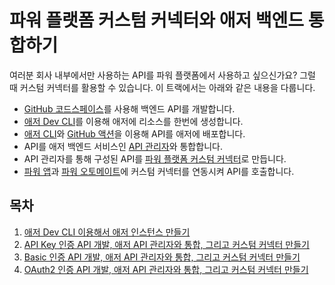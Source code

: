 # 파워 플랫폼 커스텀 커넥터와 애저 백엔드 통합하기 #

여러분 회사 내부에서만 사용하는 API를 파워 플랫폼에서 사용하고 싶으신가요? 그럴 때 커스텀 커넥터를 활용할 수 있습니다. 이 트랙에서는 아래와 같은 내용을 다룹니다.

- [GitHub 코드스페이스][gh codespaces]를 사용해 백엔드 API를 개발합니다.
- [애저 Dev CLI][azd cli]를 이용해 애저에 리소스를 한번에 생성합니다.
- [애저 CLI][az cli]와 [GitHub 액션][gh actions]을 이용해 API를 애저에 배포합니다.
- API를 애저 백엔드 서비스인 [API 관리자][az apim]와 통합합니다.
- API 관리자를 통해 구성된 API를 [파워 플랫폼 커스텀 커넥터][pp cuscon]로 만듭니다.
- [파워 앱][pp apps]과 [파워 오토메이트][pp auto]에 커스텀 커넥터를 연동시켜 API를 호출합니다.


## 목차 ##

1. [애저 Dev CLI 이용해서 애저 인스턴스 만들기](./1-azd.md)
2. [API Key 인증 API 개발, 애저 API 관리자와 통합, 그리고 커스텀 커넥터 만들기](./2-api-key-auth.md)
3. [Basic 인증 API 개발, 애저 API 관리자와 통합, 그리고 커스텀 커넥터 만들기](./3-basic-auth.md)
4. [OAuth2 인증 API 개발, 애저 API 관리자와 통합, 그리고 커스텀 커넥터 만들기](./4-oauth2-auth.md)


[gh signup]: https://github.com/signup
[gh codespaces]: https://github.com/features/codespaces
[gh actions]: https://github.com/features/actions

[azd cli]: https://learn.microsoft.com/ko-kr/azure/developer/azure-developer-cli/overview?WT.mc_id=dotnet-87051-juyoo
[az cli]: https://learn.microsoft.com/ko-kr/cli/azure/what-is-azure-cli?WT.mc_id=dotnet-87051-juyoo

[az free]: https://azure.microsoft.com/ko-kr/free/?WT.mc_id=dotnet-87051-juyoo
[az apim]: https://learn.microsoft.com/ko-kr/azure/api-management/api-management-key-concepts?WT.mc_id=dotnet-87051-juyoo

[m365 dev]: https://developer.microsoft.com/microsoft-365/dev-program?WT.mc_id=dotnet-87051-juyoo

[pp dev]: https://powerapps.microsoft.com/developerplan/?WT.mc_id=dotnet-87051-juyoo
[pp apps]: https://learn.microsoft.com/ko-kr/power-apps/powerapps-overview?WT.mc_id=dotnet-87051-juyoo
[pp auto]: https://learn.microsoft.com/ko-kr/power-automate/getting-started?WT.mc_id=dotnet-87051-juyoo
[pp cuscon]: https://learn.microsoft.com/ko-kr/connectors/custom-connectors/?WT.mc_id=dotnet-87051-juyoo

[docker desktop]: https://docs.docker.com/desktop/

[wsl]: https://learn.microsoft.com/ko-kr/windows/wsl/install?WT.mc_id=dotnet-87051-juyoo

[vs code]: https://code.visualstudio.com/?WT.mc_id=dotnet-87051-juyoo
[vs code extensions remote]: https://marketplace.visualstudio.com/items?itemName=ms-vscode-remote.vscode-remote-extensionpack&WT.mc_id=dotnet-87051-juyoo
